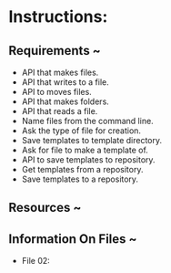 # Instructions:

## Requirements ~

* API that makes files.
* API that writes to a file.
* API to moves files.
* API that makes folders.
* API that reads a file.
* Name files from the command line.
* Ask the type of file for creation.
* Save templates to template directory.
* Ask for file to make a template of.
* API to save templates to repository. <!--Maybe ?-->
* Get templates from a repository. <!--Maybe ?-->
* Save templates to a repository. <!--Maybe ?-->

## Resources ~



## Information On Files ~

* File 02:

     
